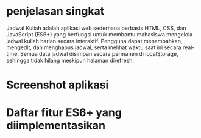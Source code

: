 # penjelasan singkat
Jadwal Kuliah adalah aplikasi web sederhana berbasis HTML, CSS, dan JavaScript (ES6+) yang berfungsi untuk membantu mahasiswa mengelola jadwal kuliah harian secara   interaktif. Pengguna dapat menambahkan, mengedit, dan menghapus jadwal, serta melihat waktu saat ini secara real-time. Semua data jadwal disimpan secara permanen di localStorage, sehingga tidak hilang meskipun halaman direfresh.
# Screenshot aplikasi
# Daftar fitur ES6+ yang diimplementasikan

